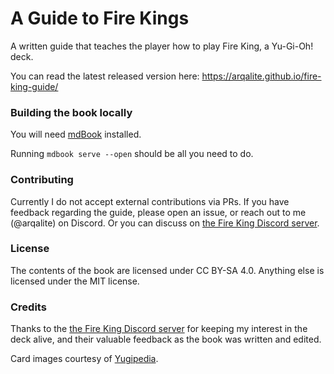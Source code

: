 # A Guide to Fire Kings

A written guide that teaches the player how to play Fire King, a Yu-Gi-Oh! deck.

You can read the latest released version here: https://arqalite.github.io/fire-king-guide/

### Building the book locally
You will need [mdBook] installed.

Running `mdbook serve --open` should be all you need to do.

[mdBook]: https://rust-lang.github.io/mdBook/

### Contributing

Currently I do not accept external contributions via PRs. If you have feedback
regarding the guide, please open an issue, or reach out to me (@arqalite) on Discord.
Or you can discuss on [the Fire King Discord server].

### License

The contents of the book are licensed under CC BY-SA 4.0. 
Anything else is licensed under the MIT license.

### Credits
Thanks to the [the Fire King Discord server] for keeping my interest in the deck alive,
and their valuable feedback as the book was written and edited.

Card images courtesy of [Yugipedia].

[Yugipedia]: https://yugipedia.com/wiki/Yugipedia
[the Fire King Discord server]: https://discord.gg/ErkeY4g9PG